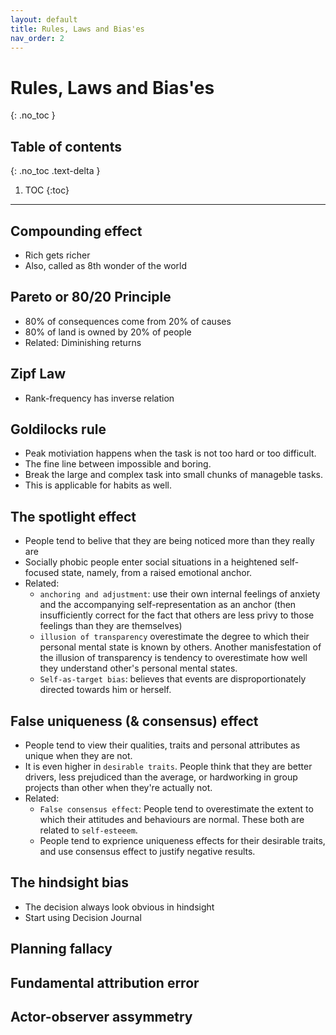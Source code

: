 ```yaml
---
layout: default
title: Rules, Laws and Bias'es
nav_order: 2
---
```


# Rules, Laws and Bias'es
{: .no_toc }

## Table of contents
{: .no_toc .text-delta }

1. TOC
{:toc}

---


## Compounding effect
- Rich gets richer
- Also, called as 8th wonder of the world

## Pareto or 80/20 Principle
- 80% of consequences come from 20% of causes
- 80% of land is owned by 20% of people
- Related: Diminishing returns

##  Zipf Law
- Rank-frequency has inverse relation

##  Goldilocks rule
- Peak motiviation happens when the task is not too hard or too difficult. 
- The fine line between impossible and boring.
- Break the large and complex task into small chunks of manageble tasks. 
- This is applicable for habits as well.

## The spotlight effect
- People tend to belive that they are being noticed more than they really are
- Socially phobic people enter social situations in a heightened self-focused state, namely, from a raised emotional anchor. 
- Related: 
    - `anchoring and adjustment`: use their own internal feelings of anxiety and the accompanying self-representation as an anchor (then insufficiently correct for the fact that others are less privy to those feelings than they are themselves)
    - `illusion of transparency` overestimate the degree to which their personal mental state is known by others. Another manisfestation of the illusion of transparency is tendency to overestimate how well they understand other's personal mental states.
    - `Self-as-target bias`: believes that events are disproportionately directed towards him or herself.

## False uniqueness (& consensus) effect
- People tend to view their qualities, traits and personal attributes as unique when they are not. 
- It is even higher in `desirable traits`. People think that they are better drivers, less prejudiced than the average, or hardworking in group projects than other when they're actually not.
- Related:
    - `False consensus effect`: People tend to overestimate the extent to which their attitudes and behaviours are normal. These both are related to `self-esteeem`.
    - People tend to exprience uniqueness effects for their desirable traits, and use consensus effect to justify negative results. 

## The hindsight bias
- The decision always look obvious in hindsight
- Start using Decision Journal

## Planning fallacy

## Fundamental attribution error

## Actor-observer assymmetry



